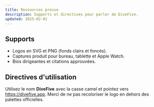 ```yaml
---
title: Ressources presse
description: Supports et directives pour parler de DiveFive.
updated: 2025-02-01
---
```


## Supports

- Logos en SVG et PNG (fonds clairs et foncés).
- Captures produit pour bureau, tablette et Apple Watch.
- Bios dirigeantes et citations approuvées.

## Directives d'utilisation

Utilisez le nom **DiveFive** avec la casse camel et pointez vers https://divefive.app. Merci de ne pas recoloriser le logo en dehors des palettes officielles.
